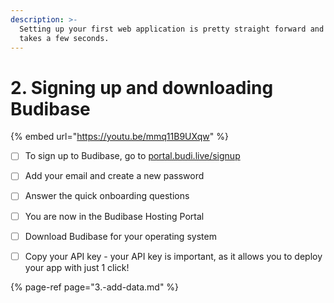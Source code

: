 ```yaml
---
description: >-
  Setting up your first web application is pretty straight forward and only
  takes a few seconds.
---
```


# 2. Signing up and downloading Budibase

{% embed url="https://youtu.be/mmq11B9UXqw" %}

* [ ] To sign up to Budibase, go to [portal.budi.live/signup](http://portal.budi.live/signup)
* [ ] Add your email and create a new password
* [ ] Answer the quick onboarding questions
* [ ] You are now in the Budibase Hosting Portal
* [ ] Download Budibase for your operating system
* [ ] Copy your API key - your API key is important, as it allows you to deploy your app with just 1 click!



{% page-ref page="3.-add-data.md" %}



